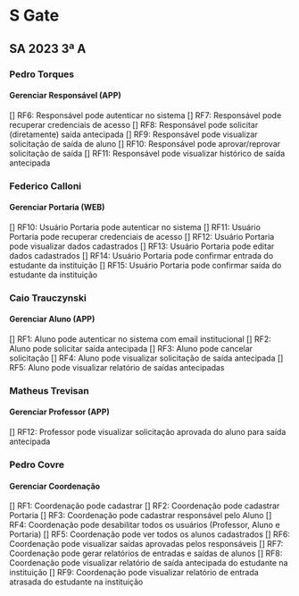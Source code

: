 # S Gate
## SA 2023 3ª A


### Pedro Torques
#### Gerenciar Responsável (APP)
[] RF6: Responsável pode autenticar no sistema
[] RF7: Responsável pode recuperar credenciais de acesso
[] RF8: Responsável pode solicitar (diretamente) saída antecipada
[] RF9: Responsável pode visualizar solicitação de saída de aluno
[] RF10: Responsável pode aprovar/reprovar solicitação de saída
[] RF11: Responsável pode visualizar histórico de saída antecipada

### Federico Calloni
#### Gerenciar Portaria (WEB)
[] RF10: Usuário Portaria pode autenticar no sistema
[] RF11: Usuário Portaria pode recuperar credenciais de acesso
[] RF12: Usuário Portaria pode visualizar dados cadastrados
[] RF13: Usuário Portaria pode editar dados cadastrados
[] RF14: Usuário Portaria pode confirmar entrada do estudante da instituição
[] RF15: Usuário Portaria pode confirmar saída do estudante da instituição

### Caio Trauczynski
#### Gerenciar Aluno (APP)
[] RF1: Aluno pode autenticar no sistema com email institucional
[] RF2: Aluno pode solicitar saída antecipada
[] RF3: Aluno pode cancelar solicitação
[] RF4: Aluno pode visualizar solicitação de saída antecipada
[] RF5: Aluno pode visualizar relatório de saídas antecipadas

### Matheus Trevisan
#### Gerenciar Professor (APP)
[] RF12: Professor pode visualizar solicitação aprovada do aluno para saída antecipada

### Pedro Covre 
#### Gerenciar Coordenação
[] RF1: Coordenação pode cadastrar
[] RF2: Coordenação pode cadastrar Portaria
[] RF3: Coordenação pode cadastrar responsável pelo Aluno
[] RF4: Coordenação pode desabilitar todos os usuários (Professor, Aluno e Portaria)
[] RF5: Coordenação pode ver todos os alunos cadastrados
[] RF6: Coordenação pode visualizar saídas aprovadas pelos responsáveis
[] RF7: Coordenação pode gerar relatórios de entradas e saídas de alunos
[] RF8: Coordenação pode visualizar relatório de saída antecipada do estudante na instituição
[] RF9: Coordenação pode visualizar relatório de entrada atrasada do estudante na instituição
